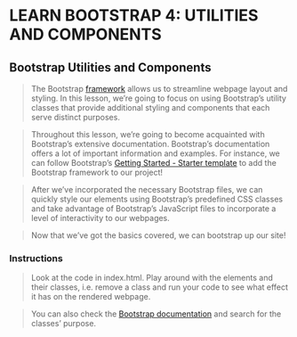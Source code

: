 


# LEARN BOOTSTRAP 4: UTILITIES AND COMPONENTS

## Bootstrap Utilities and Components

> The Bootstrap [framework](https://www.codecademy.com/resources/docs/general/framework) allows us to streamline webpage layout and styling. In this lesson, we’re going to focus on using Bootstrap’s utility classes that provide additional styling and components that each serve distinct purposes.

> Throughout this lesson, we’re going to become acquainted with Bootstrap’s extensive documentation. Bootstrap’s documentation offers a lot of important information and examples. For instance, we can follow Bootstrap’s [Getting Started - Starter template](https://getbootstrap.com/docs/4.2/getting-started/introduction/#starter-template) to add the Bootstrap framework to our project!

> After we’ve incorporated the necessary Bootstrap files, we can quickly style our elements using Bootstrap’s predefined CSS classes and take advantage of Bootstrap’s JavaScript files to incorporate a level of interactivity to our webpages.

> Now that we’ve got the basics covered, we can bootstrap up our site!

### Instructions

> Look at the code in index.html. Play around with the elements and their classes, i.e. remove a class and run your code to see what effect it has on the rendered webpage.

> You can also check the [Bootstrap documentation](https://getbootstrap.com/docs/4.2/getting-started/introduction/) and search for the classes’ purpose.

